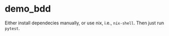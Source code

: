 # demo_bdd

Either install dependecies manually, or use nix, i.e., `nix-shell`. Then just run `pytest`.
